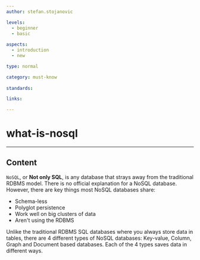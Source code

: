 ```yaml
---
author: stefan.stojanovic

levels:
  - beginner
  - basic
  
aspects:
  - introduction
  - new

type: normal

category: must-know
      
standards: 

links:

---
```

# what-is-nosql
---
## Content

`NoSQL`, or **Not only SQL**, is any database that strays away from the traditional RDBMS model. There is no official explanation for a NoSQL database. However, there are key things most NoSQL databases share:

- Schema-less
- Polyglot persistence
- Work well on big clusters of data
- Aren't using the RDBMS

Unlike the traditional RDBMS SQL databases where you always store data in tables, there are 4 different types of NoSQL databases: Key-value, Column, Graph and Document based databases. Each of the 4 types saves data in different ways.